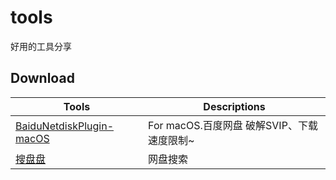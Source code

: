 # tools
好用的工具分享



## Download

| Tools      | Descriptions |
| --------- | ----- |
| [BaiduNetdiskPlugin-macOS](https://github.com/CodeTips/BaiduNetdiskPlugin-macOS) | For macOS.百度网盘 破解SVIP、下载速度限制~ |
| [搜盘盘](https://www.sopanpan.com/userlist/) | 网盘搜索 |




